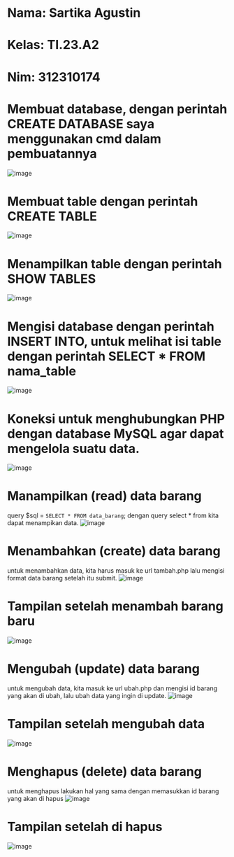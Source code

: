 # Nama: Sartika Agustin
# Kelas: TI.23.A2
# Nim: 312310174

# Membuat database, dengan perintah CREATE DATABASE saya menggunakan cmd dalam pembuatannya
![image](https://github.com/user-attachments/assets/35e39f6c-6cff-4b0d-a187-c78f3f907393)
# Membuat table dengan perintah CREATE TABLE
![image](https://github.com/user-attachments/assets/8e6e5597-b555-4f51-86af-42dff1186a3f)
# Menampilkan table dengan perintah SHOW TABLES
![image](https://github.com/user-attachments/assets/3f1a107f-9b82-41e7-bc33-0a5fe8368f32)
# Mengisi database dengan perintah INSERT INTO, untuk melihat isi table dengan perintah SELECT * FROM nama_table
![image](https://github.com/user-attachments/assets/4cee42a0-b704-4635-b9a2-2953fa3f883f)

# Koneksi untuk menghubungkan PHP dengan database MySQL agar dapat mengelola suatu data.
![image](https://github.com/user-attachments/assets/6418902c-2eeb-4d95-933e-6a40b8d48371)
# Manampilkan (read) data barang 
query $sql = `SELECT * FROM data_barang`; dengan query select * from kita dapat menampikan data.
![image](https://github.com/user-attachments/assets/fbb6366a-08b6-414d-9385-199325e19017)
# Menambahkan (create) data barang
untuk menambahkan data, kita harus masuk ke url tambah.php lalu mengisi format data barang setelah itu submit.
![image](https://github.com/user-attachments/assets/c98ad7aa-c7b5-409c-8e2a-9dc97bc28602)
# Tampilan setelah menambah barang baru
![image](https://github.com/user-attachments/assets/02f3bfaf-53f6-4e9f-8a0f-edf52936575c)
# Mengubah (update) data barang
untuk mengubah data, kita masuk ke url ubah.php dan mengisi id barang yang akan di ubah, lalu ubah data yang ingin di update.
![image](https://github.com/user-attachments/assets/21f795ec-773b-48d0-9886-b0d626d695df)
# Tampilan setelah mengubah data
![image](https://github.com/user-attachments/assets/b2ad9dd3-cb96-4d3b-8217-2494d4185e0b)
# Menghapus (delete) data barang
untuk menghapus lakukan hal yang sama dengan memasukkan id barang yang akan di hapus
![image](https://github.com/user-attachments/assets/8ad58e3e-b2b1-4eeb-bdbf-20117f5b7e74)
# Tampilan setelah di hapus
![image](https://github.com/user-attachments/assets/d23797db-f384-4d05-b11c-13829e878827)






